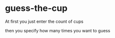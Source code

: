 # guess-the-cup

At first you just enter the count of cups

then you specify how many times you want to guess
